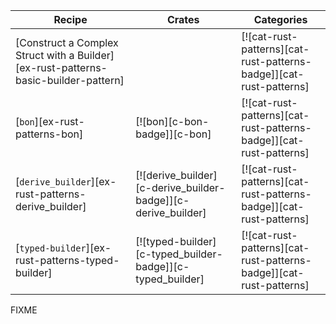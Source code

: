 | Recipe | Crates | Categories |
|--------|--------|------------|
| [Construct a Complex Struct with a Builder][ex-rust-patterns-basic-builder-pattern] | | [![cat-rust-patterns][cat-rust-patterns-badge]][cat-rust-patterns] |
| [`bon`][ex-rust-patterns-bon] | [![bon][c-bon-badge]][c-bon] | [![cat-rust-patterns][cat-rust-patterns-badge]][cat-rust-patterns] |
| [`derive_builder`][ex-rust-patterns-derive_builder] | [![derive_builder][c-derive_builder-badge]][c-derive_builder] | [![cat-rust-patterns][cat-rust-patterns-badge]][cat-rust-patterns] |
| [`typed-builder`][ex-rust-patterns-typed-builder] | [![typed-builder][c-typed_builder-badge]][c-typed_builder] | [![cat-rust-patterns][cat-rust-patterns-badge]][cat-rust-patterns] |

<div class="hidden">
FIXME
</div>
